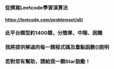 ### 從撰寫Leetcode學習演算法
#### https://leetcode.com/problemset/all/
### 此平台題型約1400題，分簡單、中階、困難
### 我將提供解過的每一題程式碼及重點函數()說明
### 若對您有幫助，請給我一顆Star鼓勵！
